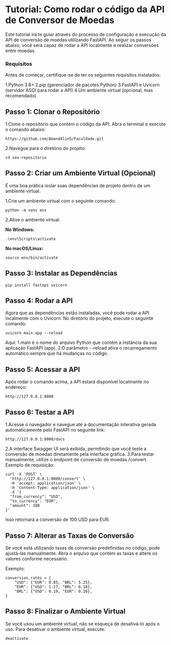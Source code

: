 # Tutorial: Como rodar o código da API de Conversor de Moedas

Este tutorial irá te guiar através do processo de configuração e execução da API de conversão de moedas utilizando FastAPI. Ao seguir os passos abaixo, você será capaz de rodar a API localmente e realizar conversões entre moedas.

### Requisitos
Antes de começar, certifique-se de ter os seguintes requisitos instalados:

1.Python 3.8+
2.pip (gerenciador de pacotes Python)
3.FastAPI e Uvicorn (servidor ASGI para rodar a API)
4.Um ambiente virtual (opcional, mas recomendado)

## Passo 1: Clonar o Repositório
1.Clone o repositório que contém o código da API. Abra o terminal e execute o comando abaixo:

~~~~shell
https://github.com/Amand4lin5/Faculdade.git
~~~~

2.Navegue para o diretório do projeto:
~~~~shell
cd seu-repositorio
~~~~


## Passo 2: Criar um Ambiente Virtual (Opcional)
É uma boa prática isolar suas dependências de projeto dentro de um ambiente virtual.

1.Crie um ambiente virtual com o seguinte comando:
~~~~shell
python -m venv env
~~~~

2.Ative o ambiente virtual:
  
  **No Windows:**
  ~~~~shell
  .\env\Scripts\activate
  ~~~~


  **No macOS/Linux:**
  ~~~~shell
  source env/bin/activate
  ~~~~

## Passo 3: Instalar as Dependências
~~~~shell
pip install fastapi uvicorn
~~~~


## Passo 4: Rodar a API
Agora que as dependências estão instaladas, você pode rodar a API localmente com o Uvicorn. No diretório do projeto, execute o seguinte comando:
~~~~shell
uvicorn main:app --reload
~~~~
Aqui:
  1.main é o nome do arquivo Python que contém a instância da sua aplicação FastAPI (app).
  2.O parâmetro --reload ativa o recarregamento automático sempre que há mudanças no código.

  
## Passo 5: Acessar a API
Após rodar o comando acima, a API estará disponível localmente no endereço:
~~~~shell
http://127.0.0.1:8000
~~~~

## Passo 6: Testar a API
1.Acesse o navegador e navegue até a documentação interativa gerada automaticamente pelo FastAPI no seguinte link:
~~~~shell
http://127.0.0.1:8000/docs
~~~~

2.A interface Swagger UI será exibida, permitindo que você teste a conversão de moedas diretamente pela interface gráfica.
3.Para testar manualmente, utilize o endpoint de conversão de moedas /convert. Exemplo de requisição:

~~~~shell
curl -X 'POST' \
  'http://127.0.0.1:8000/convert' \
  -H 'accept: application/json' \
  -H 'Content-Type: application/json' \
  -d '{
  "from_currency": "USD",
  "to_currency": "EUR",
  "amount": 100
}'
~~~~


Isso retornará a conversão de 100 USD para EUR.

## Passo 7: Alterar as Taxas de Conversão
Se você está utilizando taxas de conversão predefinidas no código, pode ajustá-las manualmente. Abra o arquivo que contém as taxas e altere os valores conforme necessário.

Exemplo:

~~~~shell
conversion_rates = {
    "USD": {"EUR": 0.85, "BRL": 5.25},
    "EUR": {"USD": 1.17, "BRL": 6.18},
    "BRL": {"USD": 0.19, "EUR": 0.16},
}
~~~~


## Passo 8: Finalizar o Ambiente Virtual
Se você usou um ambiente virtual, não se esqueça de desativá-lo após o uso. Para desativar o ambiente virtual, execute:
~~~~shell
deactivate
~~~~
